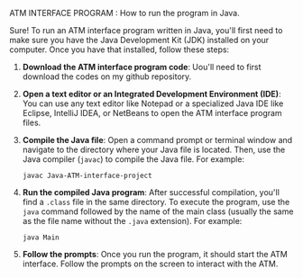 ATM INTERFACE PROGRAM : How to run the program in Java.

Sure! To run an ATM interface program written in Java, you'll first need to make sure you have the Java Development Kit (JDK) installed on your computer. Once you have that installed, follow these steps:

1. **Download the ATM interface program code**: Uou'll need to first download the codes on my github repository.

2. **Open a text editor or an Integrated Development Environment (IDE)**: You can use any text editor like Notepad or a specialized Java IDE like Eclipse, IntelliJ IDEA, or NetBeans to open the ATM interface program files.

3. **Compile the Java file**: Open a command prompt or terminal window and navigate to the directory where your Java file is located. Then, use the Java compiler (`javac`) to compile the Java file. For example:
   ```
   javac Java-ATM-interface-project 
   ```
4. **Run the compiled Java program**: After successful compilation, you'll find a `.class` file in the same directory. To execute the program, use the `java` command followed by the name of the main class (usually the same as the file name without the `.java` extension). For example:
   ```
   java Main
   ```
5. **Follow the prompts**: Once you run the program, it should start the ATM interface. Follow the prompts on the screen to interact with the ATM.
